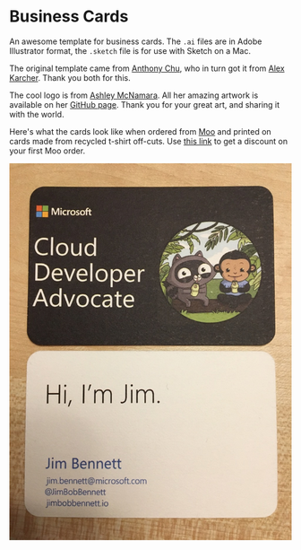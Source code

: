 # Business Cards

An awesome template for business cards. The `.ai` files are in Adobe Illustrator format, the `.sketch` file is for use with Sketch on a Mac.

The original template came from [Anthony Chu](https://twitter.com/nthonyChu), who in turn got it from [Alex Karcher](https://twitter.com/AlexKarcher). Thank you both for this.

The cool logo is from [Ashley McNamara](https://twitter.com/ashleymcnamara). All her amazing artwork is available on her [GitHub page](https://github.com/ashleymcnamara/Developer-Advocate-Bit). Thank you for your great art, and sharing it with the world.

Here's what the cards look like when ordered from [Moo](https://refer.moo.com/s/jrb_facebook) and printed on cards made from recycled t-shirt off-cuts. Use [this link](https://refer.moo.com/s/jrb_facebook) to get a discount on your first Moo order.

![Photo of the business cards](./PhotoOfCards.jpg)